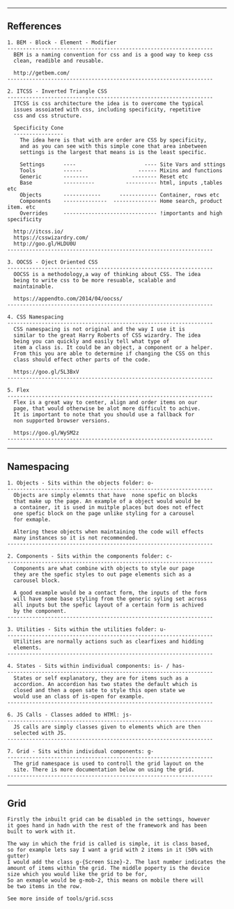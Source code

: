 
  ------------
  Refferences
  ------------

    1. BEM - Block - Element - Modifier
    ------------------------------------------------------------------
      BEM is a naming convention for css and is a good way to keep css
      clean, readible and reusable. 
      
      http://getbem.com/
    ------------------------------------------------------------------

    2. ITCSS - Inverted Triangle CSS
    ------------------------------------------------------------------
      ITCSS is css architecture the idea is to overcome the typical 
      issues assoiated with css, including specificity, repetitive
      css and css structure.
      
      Specificity Cone
      ----------------
        The idea here is that with are order are CSS by specificity,
        and as you can see with this simple cone that area inbetween
        settings is the largest that means is is the least specific.

        Settings      ----                      ---- Site Vars and sttings
        Tools         ------                  ------ Mixins and functions
        Generic       --------              -------- Reset etc
        Base          ----------          ---------- html, inputs ,tables etc
        Objects       ------------      ------------ Container, rows etc
        Components    --------------  -------------- Home search, product item. etc
        Overrides     ------------------------------ !importants and high specificity
      
      http://itcss.io/
      https://csswizardry.com/
      http://goo.gl/HLDU0U
    ------------------------------------------------------------------

    3. OOCSS - Oject Oriented CSS
    ------------------------------------------------------------------
      OOCSS is a methodology,a way of thinking about CSS. The idea
      being to write css to be more resuable, scalable and 
      maintainable.    
      
      https://appendto.com/2014/04/oocss/
    ------------------------------------------------------------------

    4. CSS Namespacing
    ------------------------------------------------------------------
      CSS namespacing is not original and the way I use it is
      similar to the great Harry Roberts of CSS wizardry. The idea 
      being you can quickly and easily tell what type of
      item a class is. It could be an object, a component or a helper.
      From this you are able to determine if changing the CSS on this
      class should effect other parts of the code.  
      
      https://goo.gl/5L3BxV
    ------------------------------------------------------------------

    5. Flex
    ------------------------------------------------------------------
      Flex is a great way to center, align and order items on our
      page, that would otherwise be alot more difficult to achive.
      It is important to note that you should use a fallback for
      non supported browser versions.  
      
      https://goo.gl/WySM2z
    ------------------------------------------------------------------



  -----------
  Namespacing
  -----------

    1. Objects - Sits within the objects folder: o-
    ------------------------------------------------------------------
      Objects are simply elemnts that have  none spefic on blocks 
      that make up the page. An example of a object would would be
      a container, it is used in muitple places but does not effect
      one spefic block on the page unlike styling for a carousel 
      for exmaple.

      Altering these objects when maintaining the code will effects
      many instances so it is not recommended.  
    ------------------------------------------------------------------

    2. Components - Sits within the components folder: c-
    ------------------------------------------------------------------
      Components are what combine with objects to style our page
      they are the spefic styles to out page elements sich as a 
      carousel block.

      A good example would be a contact form, the inputs of the form
      will have some base styling from the generic syling set across
      all inputs but the spefic layout of a certain form is achived
      by the component.
    ------------------------------------------------------------------

    3. Utilities - Sits within the utilities folder: u-
    ------------------------------------------------------------------
      Utilities are normally actions such as clearfixes and hidding
      elements.
    ------------------------------------------------------------------

    4. States - Sits within individual components: is- / has-
    ------------------------------------------------------------------
      States or self explanatory, they are for items such as a
      accordion. An accordion has two states the default which is
      closed and then a open sate to style this open state we 
      would use an class of is-open for example. 
    ------------------------------------------------------------------

    6. JS Calls - Classes added to HTMl: js-
    ------------------------------------------------------------------
      JS calls are simply classes given to elements which are then 
      selected with JS.
    ------------------------------------------------------------------

    7. Grid - Sits within individual components: g-
    ------------------------------------------------------------------
      The grid namespace is used to controll the grid layout on the
      site. There is more documentation below on using the grid.
    ------------------------------------------------------------------



  ----
  Grid
  ----

    Firstly the inbuilt grid can be disabled in the settings, however
    it goes hand in hadn with the rest of the framework and has been 
    built to work with it. 

    The way in which the frid is called is simple, it is class based,
    so for example lets say I want a grid with 2 items in it (50% with gutter)
    I would add the class g-{Screen Size}-2. The last number indicates the 
    amount of items within the grid. The middle poperty is the device
    size which you would like the grid to be for,
    So an exmaple would be g-mob-2, this means on mobile there will
    be two items in the row.
    
    See more inside of tools/grid.scss